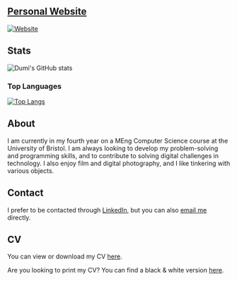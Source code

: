 <!--
**bogdumi/bogdumi** is a ✨ _special_ ✨ repository because its `README.md` (this file) appears on your GitHub profile.

Here are some ideas to get you started:

- 🔭 I’m currently working on ...
- 🌱 I’m currently learning ...
- 👯 I’m looking to collaborate on ...
- 🤔 I’m looking for help with ...
- 💬 Ask me about ...
- 📫 How to reach me: ...
- 😄 Pronouns: ...
- ⚡ Fun fact: ...
-->

## [Personal Website](https://www.bogdumi.dev)

[![Website](https://img.shields.io/website?down_color=red&down_message=offline&style=for-the-badge&up_color=purple&up_message=online&url=https%3A%2F%2Fwww.bogdumi.dev)](https://www.bogdumi.dev)

## Stats
![Dumi's GitHub stats](https://github-readme-stats.vercel.app/api?username=bogdumi&count_private=true&show_icons=true&theme=synthwave)

### Top Languages 
[![Top Langs](https://github-readme-stats.vercel.app/api/top-langs/?username=bogdumi&layout=compact&theme=synthwave)](https://github.com/anuraghazra/github-readme-stats)

## About

I am currently in my fourth year on a MEng Computer Science course at the University of Bristol. I am always looking to develop my problem-solving and programming skills, and to contribute to solving digital challenges in technology. I also enjoy film and digital photography, and I like tinkering with various objects.

## Contact

I prefer to be contacted through [LinkedIn](https://www.linkedin.com/in/bogdumi/), but you can also [email me](mailto:github@bogdumi.dev) directly.

## CV

You can view or download my CV [here](https://www.bogdumi.dev/docs/BogdanDumitrescuCV.pdf).

Are you looking to print my CV? You can find a black & white version [here](https://www.bogdumi.dev/docs/BogdanDumitrescuCVBW.pdf).
